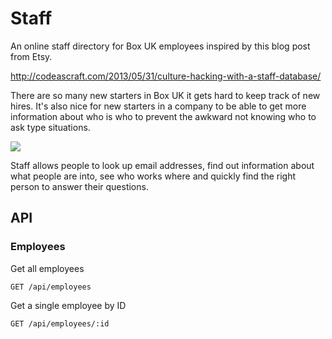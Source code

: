 # Staff

An online staff directory for Box UK employees inspired by this blog post from Etsy.

http://codeascraft.com/2013/05/31/culture-hacking-with-a-staff-database/

There are so many new starters in Box UK it gets hard to keep track of new hires. It's also nice for new starters in a company to be able to get more information about who is who to prevent the awkward not knowing who to ask type situations.

![](https://raw.github.com/owainlewis/staff/master/public/images/preview.png)

Staff allows people to look up email addresses, find out information about what people are into, see who works where and quickly find the right person to answer their questions.

## API

### Employees

Get all employees

```
GET /api/employees
```

Get a single employee by ID

```
GET /api/employees/:id
```



